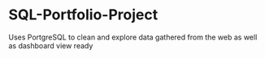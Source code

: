 # SQL-Portfolio-Project
Uses PortgreSQL to clean and explore data gathered from the web as well as dashboard view ready
